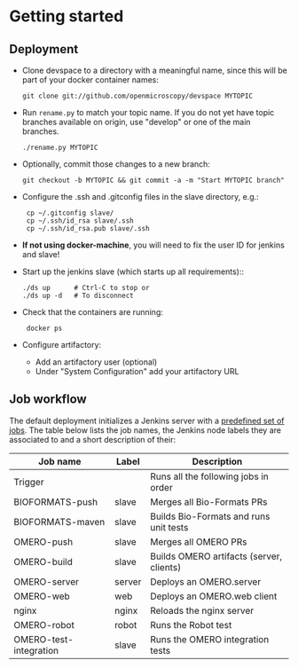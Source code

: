 # Getting started

## Deployment


 *  Clone devspace to a directory with a meaningful name, since this will be
    part of your docker container names:

        git clone git://github.com/openmicroscopy/devspace MYTOPIC

 *  Run `rename.py` to match your topic name. If you do not yet have
    topic branches available on origin, use "develop" or one of the
    main branches.

        ./rename.py MYTOPIC

 *  Optionally, commit those changes to a new branch:

        git checkout -b MYTOPIC && git commit -a -m "Start MYTOPIC branch"

 * Configure the .ssh and .gitconfig files in the slave directory, e.g.:

        cp ~/.gitconfig slave/
        cp ~/.ssh/id_rsa slave/.ssh
        cp ~/.ssh/id_rsa.pub slave/.ssh

 * **If not using docker-machine**, you will need to fix the user ID
    for jenkins and slave!

 *  Start up the jenkins slave (which starts up all requirements)::

        ./ds up      # Ctrl-C to stop or
        ./ds up -d   # To disconnect

 * Check that the containers are running:

        docker ps

 *  Configure artifactory:
    - Add an artifactory user (optional)
    - Under "System Configuration" add your artifactory URL

## Job workflow

The default deployment initializes a Jenkins server with a [predefined set of
jobs](homes/jobs). The table below lists the job names, the Jenkins node labels they are associated to and a short description of their:

| Job name               | Label  | Description                              |
| -----------------------|--------| -----------------------------------------|
| Trigger                |        | Runs all the following jobs in order     |
| BIOFORMATS-push        | slave  | Merges all Bio-Formats PRs               |
| BIOFORMATS-maven       | slave  | Builds Bio-Formats and runs unit tests   |
| OMERO-push             | slave  | Merges all OMERO PRs                     |
| OMERO-build            | slave  | Builds OMERO artifacts (server, clients) |
| OMERO-server           | server | Deploys an OMERO.server                  |
| OMERO-web              | web    | Deploys an OMERO.web client              |
| nginx                  | nginx  | Reloads the nginx server                 |
| OMERO-robot            | robot  | Runs the Robot test                      |
| OMERO-test-integration | slave  | Runs the OMERO integration tests         |
